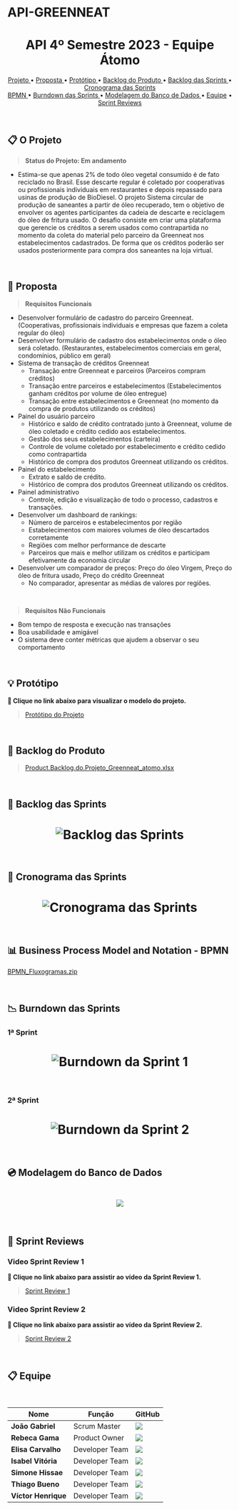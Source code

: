 # API-GREENNEAT


<h1 align="center">API 4º Semestre 2023 - Equipe Átomo</h1>

<p align="center">
  <a href ="#projeto"> Projeto </a>  •
  <a href ="#proposta"> Proposta </a>  • 
  <a href ="#prototipo"> Protótipo </a>  • 
  <a href ="#backlog-do-produto"> Backlog do Produto </a> • 
  <a href ="#backlog-das-sprints"> Backlog das Sprints </a> • 
  <a href ="#cronograma-das-sprints"> Cronograma das Sprints </a>
  <br>
  <a href ="#bpmn"> BPMN </a>  •
  <a href ="#burndown-das-sprints"> Burndown das Sprints </a>  •
  <a href ="#modelagem-banco"> Modelagem do Banco de Dados </a>  •
  <a href ="#equipe">Equipe</a>  •
  <a href ="#review">Sprint Reviews</a> 
</p>

<br>

<span id="projeto">
  
## :clipboard: O Projeto

> **Status do Projeto: Em andamento**
- Estima-se que apenas 2% de todo óleo vegetal consumido é de fato reciclado no Brasil. Esse
descarte regular é coletado por cooperativas ou profissionais individuais em restaurantes e depois
repassado para usinas de produção de BioDiesel.
O projeto Sistema circular de produção de saneantes a partir de óleo recuperado, tem o objetivo
de envolver os agentes participantes da cadeia de descarte e reciclagem do óleo de fritura usado.
O desafio consiste em criar uma plataforma que gerencie os créditos a serem usados como contrapartida no momento da coleta do material pelo parceiro da Greenneat nos estabelecimentos cadastrados. De forma que os créditos poderão ser usados posteriormente para compra dos saneantes na loja virtual.

<br>

<span id="proposta">
  
## :dart: Proposta

> **Requisitos Funcionais**
- Desenvolver formulário de cadastro do parceiro Greenneat. (Cooperativas, profissionais individuais e empresas que fazem a coleta regular do óleo)
- Desenvolver formulário de cadastro dos estabelecimentos onde o óleo será coletado. (Restaurantes, estabelecimentos comerciais em geral, condomínios, público em geral)
- Sistema de transação de créditos Greenneat
  - Transação entre Greenneat e parceiros (Parceiros compram créditos)
  - Transação entre parceiros e estabelecimentos (Estabelecimentos ganham créditos por volume de óleo entregue)
  - Transação entre estabelecimentos e Greenneat (no momento da compra de produtos utilizando os créditos)
- Painel do usuário parceiro
  - Histórico e saldo de crédito contratado junto à Greenneat, volume de óleo coletado e crédito cedido aos estabelecimentos.
  - Gestão dos seus estabelecimentos (carteira)
  - Controle de volume coletado por estabelecimento e crédito cedido como contrapartida
  - Histórico de compra dos produtos Greenneat utilizando os créditos.
- Painel do estabelecimento
  - Extrato e saldo de crédito.
  - Histórico de compra dos produtos Greenneat utilizando os créditos.
- Painel administrativo
  - Controle, edição e visualização de todo o processo, cadastros e transações.
- Desenvolver um dashboard de rankings:
  - Número de parceiros e estabelecimentos por região
  - Estabelecimentos com maiores volumes de óleo descartados corretamente
  - Regiões com melhor performance de descarte
  - Parceiros que mais e melhor utilizam os créditos e participam efetivamente da economia circular
- Desenvolver um comparador de preços: Preço do óleo Virgem, Preço do óleo de fritura usado, Preço do crédito Greenneat
  - No comparador, apresentar as médias de valores por regiões.

<br>
 
> **Requisitos Não Funcionais**
- Bom tempo de resposta e execução nas transações
- Boa usabilidade e amigável
- O sistema deve conter métricas que ajudem a observar o seu comportamento

<br>

<span id="prototipo">
  
## :bulb: Protótipo

**:link: Clique no link abaixo para visualizar o modelo do projeto.**  
> [Protótipo do Projeto](https://www.figma.com/file/jpQboGEmYUCgpLFWup2uU6/GREENNEAT---%C3%81tomo?type=design&node-id=0%3A1&mode=design&t=4AqjYenYwX60uTdL-1)

<br>

<span id="backlog-do-produto">

## :calendar: Backlog do Produto

> [Product.Backlog.do.Projeto_Greenneat_atomo.xlsx](https://github.com/atomofatec/API-GREENNEAT/files/13258616/Product.Backlog.do.Projeto_Greenneat_atomo.xlsx)


<br>

<span id="backlog-das-sprints">

## :calendar: Backlog das Sprints

<h1 align="center"><img src="https://github.com/atomofatec/API-GREENNEAT/blob/main/imagens/backlog_sprints.png" alt="Backlog das Sprints"/></h1> 

<br>

<span id="cronograma-das-sprints">

## :calendar: Cronograma das Sprints

<h1 align="center"><img src="https://github.com/atomofatec/API-GREENNEAT/blob/main/imagens/cronograma_sprints.png" alt="Cronograma das Sprints"/></h1> 

<br>

<span id="bpmn">
  
## 📊 Business Process Model and Notation - BPMN

[BPMN_Fluxogramas.zip](https://github.com/atomofatec/API-GREENNEAT/files/13258598/BPMN_Fluxogramas.zip)

<br>

<span id="burndown-das-sprints">

## :chart_with_downwards_trend: Burndown das Sprints
  
<h3>1ª Sprint</h3>

<h1 align="center"><img src="https://github.com/atomofatec/API-GREENNEAT/blob/main/imagens/burndown_sprint1.png" alt="Burndown da Sprint 1"/></h1> 

<br>

<h3>2ª Sprint</h3>

<h1 align="center"><img src="https://github.com/atomofatec/API-GREENNEAT/blob/main/imagens/burndown_sprint2.jpg" alt="Burndown da Sprint 2"/></h1> 

<br>

  <!-- //
<h3>3ª Sprint</h3>

<h1 align="center"></h1> 

<br>

  <h3>4ª Sprint</h3>

<h1 align="center"></h1> 

<br>
// -->

<span id="modelagem-banco">

## :cd: Modelagem do Banco de Dados

<h1 align="center"><img src="https://github.com/atomofatec/API-GREENNEAT/blob/main/imagens/modelagem_banco.png" /></h1> 

<br>


<span id="review">

## :camera_flash: Sprint Reviews

<h3>Video Sprint Review 1</h3>

**:link: Clique no link abaixo para assistir ao vídeo da Sprint Review 1.**  
> [Sprint Review 1](https://youtu.be/cO5zFNtnz98?feature=shared)

<h3>Video Sprint Review 2</h3>

**:link: Clique no link abaixo para assistir ao vídeo da Sprint Review 2.**  
> [Sprint Review 2](https://www.youtube.com/watch?v=IFZ-cbV5QTU)


<!-- //
<span id="produto">

## :package: Produto

<h3>1ª Sprint - 13/03 a 02/04</h3>

<!-- //

<br>

<h3>2ª Sprint - 03/04 a 23/04</h3>

//
  
<br>

<h3>3ª Sprint - 24/04 a 14/05</h3>

//
  
<br>

<h3>4ª Sprint - 15/05 a 04/06</h3>

// -->
  
<br>

<span id="equipe">
  
  ## :clipboard: Equipe

<br>

|Nome|Função|GitHub|
| -------- |-------- |-------- |
|**João Gabriel**|Scrum Master|[![](https://bit.ly/3f9Xo0P)](https://github.com/JoaoGRMira)|
|**Rebeca Gama**|Product Owner|[![](https://bit.ly/3f9Xo0P)](https://github.com/RebecaGama)|
|**Elisa Carvalho**|Developer Team|[![](https://bit.ly/3f9Xo0P)](https://github.com/elisadsc)|
|**Isabel Vitória**|Developer Team|[![](https://bit.ly/3f9Xo0P)](https://github.com/IsabelRReis)|
|**Simone Hissae**|Developer Team|[![](https://bit.ly/3f9Xo0P)](https://github.com/Simonehk)|
|**Thiago Bueno**|Developer Team|[![](https://bit.ly/3f9Xo0P)](https://github.com/TjBueno)|
|**Víctor Henrique**|Developer Team|[![](https://bit.ly/3f9Xo0P)](https://github.com/ViktorHenrique)|
